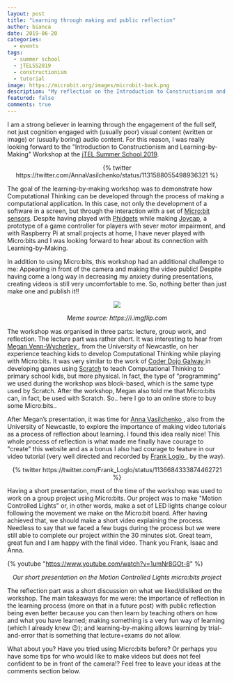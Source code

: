 ```yaml
---
layout: post
title: "Learning through making and public reflection"
author: bianca
date: 2019-06-20
categories:
  - events
tags:
  - summer school
  - jTELSS2019
  - constructionism
  - tutorial
image: https://microbit.org/images/microbit-back.png
description: "My reflection on the Introduction to Constructionism and Learning-by-Making Workshop at JTELSS19"
featured: false
comments: true
---
```

I am a strong believer in learning through the engagement of the full self, not just cognition engaged with (usually poor) visual content (written or image) or (usually boring) audio content. For this reason, I was really looking forward to the "Introduction to Constructionism and Learning-by-Making" Workshop at the [jTEL Summer School 2019](/posts/Reflections_on_jTEL_Summer_School_2019_A_Blog_Series-2019-06-16/).

<center>{% twitter https://twitter.com/AnnaVasilchenko/status/1131588055498936321 %}</center>

The goal of the learning-by-making workshop was to demonstrate how Computational Thinking can be developed through the process of making a computational application. In this case, not only the development of a software in a screen, but through the interaction with a set of [Micro:bit sensors](https://microbit.org/). Despite having played with [Phidgets](https://www.phidgets.com) while making [Joycap](https://dl.acm.org/citation.cfm?id=2254522), a prototype of a game controller for players with sever motor impairment, and with Raspberry Pi at small projects at home, I have never played with Micro:bits and I was looking forward to hear about its connection with Learning-by-Making. 

In addition to using Micro:bits, this workshop had an additional challenge to me: Appearing in front of the camera and making the video public! Despite having come a long way in decreasing my anxiety during presentations, creating videos is still very uncomfortable to me. So, nothing better than just make one and publish it!!

<center><img src="https://i.imgflip.com/2uo3cm.jpg" /></center>
<center><p><em>Meme source: https://i.imgflip.com</em></p></center>

The workshop was organised in three parts: lecture, group work, and reflection. The lecture part was rather short. It was interesting to hear from [Megan Venn-Wycherley <i class="fab fa-twitter"></i>](https://twitter.com/Mwycher) , from the University of Newcastle, on her experience teaching kids to develop Computational Thinking while playing with Micro:bits. It was very similar to the work of [Coder Dojo Galway <i class="fab fa-twitter"></i>](https://twitter.com/CoderDojoGalway) in developing games using [Scratch](https://scratch.mit.edu/) to teach Computational Thinking to primary school kids, but more physical. In fact, the type of “programming” we used during the workshop was block-based, which is the same type used by Scratch. After the workshop, Megan also told me that Micro:bits can, in fact, be used with Scratch. So.. here I go to an online store to buy some Micro:bits..

After Megan’s presentation, it was time for [Anna Vasilchenko <i class="fab fa-twitter"></i>](https://twitter.com/AnnaVasilchenko), also from the University of Newcastle, to explore the importance of making video tutorials as a process of reflection about learning. I found this idea really nice! This whole process of reflection is what made me finally have courage to "create" this website and as a bonus I also had courage to feature in our video tutorial (very well directed and recorded by [Frank Loglo <i class="fab fa-twitter"></i>](Frank_Loglo), by the way).

<center>{% twitter https://twitter.com/Frank_Loglo/status/1136684333874462721 %}</center>

Having a short presentation, most of the time of the workshop was used to work on a group project using Micro:bits. Our project was to make "Motion Controlled Lights" or, in other words, make a set of LED lights change colour following the movement we make on the Micro:bit board. After having achieved that, we should make a short video explaining the process. Needless to say that we faced a few bugs during the process but we were still able to complete our project within the 30 minutes slot. Great team, great fun and I am happy with the final video. Thank you Frank, Isaac and Anna.

{% youtube "https://www.youtube.com/watch?v=1umNr8GOt-8" %}
<center><p><em>Our short presentation on the Motion Controlled Lights micro:bits project</em></p></center>

The reflection part was a short discussion on what we liked/disliked on the workshop. The main takeaways for me were: the importance of reflection in the learning process (more on that in a future post) with public reflection being even better because you can then learn by teaching others on how and what you have learned; making something is a very fun way of learning (which I already knew 😉); and learning-by-making allows learning by trial-and-error that is something that lecture+exams do not allow.

What about you? Have you tried using Micro:bits before? Or perhaps you have some tips for who would like to make videos but does not feel confident to be in front of the camera!? Feel free to leave your ideas at the comments section below.